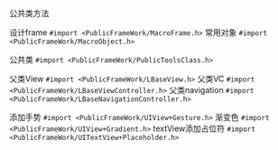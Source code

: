 公共类方法


设计frame
```#import <PublicFrameWork/MacroFrame.h>```
常用对象
```#import <PublicFrameWork/MacroObject.h>```

公共类
```#import <PublicFrameWork/PublicToolsClass.h>```

父类View
```#import <PublicFrameWork/LBaseView.h>```
父类VC
```#import <PublicFrameWork/LBaseViewController.h>```
父类navigation
```#import <PublicFrameWork/LBaseNavigationController.h>```

添加手势
```#import <PublicFrameWork/UIView+Gesture.h>```
渐变色
```#import <PublicFrameWork/UIView+Gradient.h>```
textView添加占位符
```#import <PublicFrameWork/UITextView+Placeholder.h>```
